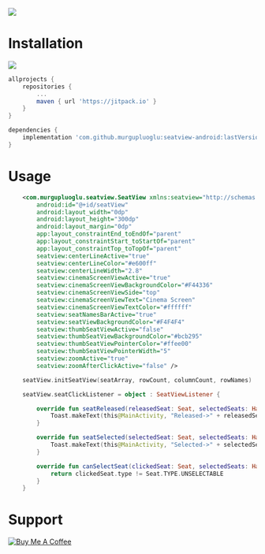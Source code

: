 ![](github/sample.gif)

# Installation
[![](https://jitpack.io/v/murgupluoglu/seatview-android.svg)](https://jitpack.io/#murgupluoglu/seatview-android)
```gradle
allprojects {
    repositories {
        ...
        maven { url 'https://jitpack.io' }
    }
}

dependencies {
    implementation 'com.github.murgupluoglu:seatview-android:lastVersion'
}
```

# Usage
```xml
    <com.murgupluoglu.seatview.SeatView xmlns:seatview="http://schemas.android.com/apk/res-auto"
        android:id="@+id/seatView"
        android:layout_width="0dp"
        android:layout_height="300dp"
        android:layout_margin="0dp"
        app:layout_constraintEnd_toEndOf="parent"
        app:layout_constraintStart_toStartOf="parent"
        app:layout_constraintTop_toTopOf="parent"
        seatview:centerLineActive="true"
        seatview:centerLineColor="#e600ff"
        seatview:centerLineWidth="2.8"
        seatview:cinemaScreenViewActive="true"
        seatview:cinemaScreenViewBackgroundColor="#F44336"
        seatview:cinemaScreenViewSide="top"
        seatview:cinemaScreenViewText="Cinema Screen"
        seatview:cinemaScreenViewTextColor="#ffffff"
        seatview:seatNamesBarActive="true"
        seatview:seatViewBackgroundColor="#F4F4F4"
        seatview:thumbSeatViewActive="false"
        seatview:thumbSeatViewBackgroundColor="#bcb295"
        seatview:thumbSeatViewPointerColor="#ffee00"
        seatview:thumbSeatViewPointerWidth="5"
        seatview:zoomActive="true"
        seatview:zoomAfterClickActive="false" />
```

```kotlin
    seatView.initSeatView(seatArray, rowCount, columnCount, rowNames)

    seatView.seatClickListener = object : SeatViewListener {

        override fun seatReleased(releasedSeat: Seat, selectedSeats: HashMap<String, Seat>) {
            Toast.makeText(this@MainActivity, "Released->" + releasedSeat.seatName, Toast.LENGTH_SHORT).show()
        }

        override fun seatSelected(selectedSeat: Seat, selectedSeats: HashMap<String, Seat>) {
            Toast.makeText(this@MainActivity, "Selected->" + selectedSeat.seatName, Toast.LENGTH_SHORT).show()
        }

        override fun canSelectSeat(clickedSeat: Seat, selectedSeats: HashMap<String, Seat>): Boolean {
            return clickedSeat.type != Seat.TYPE.UNSELECTABLE
        }
    }
```

# Support

<a href="https://www.buymeacoffee.com/murgupluoglu" target="_blank"><img src="https://www.buymeacoffee.com/assets/img/custom_images/orange_img.png" alt="Buy Me A Coffee" style="height: auto !important;width: auto !important;" ></a>
